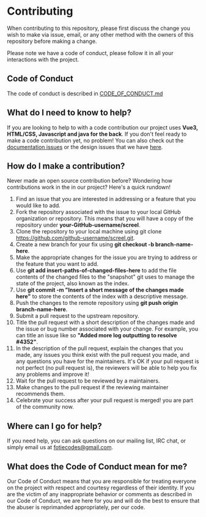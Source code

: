 # Contributing

When contributing to this repository, please first discuss the change you wish to make via issue, email, or any other method with the owners of this repository before making a change.

Please note we have a code of conduct, please follow it in all your interactions with the project.
## Code of Conduct
The code of conduct is described in [CODE_OF_CONDUCT.md](CODE_OF_CONDUCT.md)


## What do I need to know to help?
If you are looking to help to with a code contribution our project uses **Vue3, HTML/CSS, Javascript and java for the back**. If you don't feel ready to make a code contribution yet, no problem! You can also check out the [documentation issues](https://github.com/FotieMConstant/screel/issues) or the design issues that we have [here](https://github.com/FotieMConstant/screel/issues).

## How do I make a contribution?
Never made an open source contribution before? Wondering how contributions work in the in our project? Here's a quick rundown!

1. Find an issue that you are interested in addressing or a feature that you would like to add.
2. Fork the repository associated with the issue to your local GitHub organization or repository. This means that you will have a copy of the repository under **your-GitHub-username/screel**.
3. Clone the repository to your local machine using git clone https://github.com/github-username/screel.git.
4. Create a new branch for your fix using **git checkout -b branch-name-here**.
5. Make the appropriate changes for the issue you are trying to address or the feature that you want to add.
6. Use **git add insert-paths-of-changed-files-here** to add the file contents of the changed files to the "snapshot" git uses to manage the state of the project, also known as the index.
7. Use **git commit -m "Insert a short message of the changes made here"** to store the contents of the index with a descriptive message.
8. Push the changes to the remote repository using **git push origin branch-name-here**.
9. Submit a pull request to the upstream repository.
10. Title the pull request with a short description of the changes made and the issue or bug number associated with your change. For example, you can title an issue like so **"Added more log outputting to resolve #4352"**.
11. In the description of the pull request, explain the changes that you made, any issues you think exist with the pull request you made, and any questions you have for the maintainers. It's OK if your pull request is not perfect (no pull request is), the reviewers will be able to help you fix any problems and improve it!
12. Wait for the pull request to be reviewed by a maintainers.
13. Make changes to the pull request if the reviewing maintainer recommends them.
14. Celebrate your success after your pull request is merged! you are part of the community now.

## Where can I go for help?

If you need help, you can ask questions on our mailing list, IRC chat, or simply email us at fotiecodes@gmail.com.

## What does the Code of Conduct mean for me?

Our Code of Conduct means that you are responsible for treating everyone on the project with respect and courtesy regardless of their identity. If you are the victim of any inappropriate behavior or comments as described in our Code of Conduct, we are here for you and will do the best to ensure that the abuser is reprimanded appropriately, per our code.
